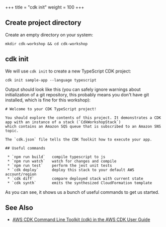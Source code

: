 +++
title = "cdk init"
weight = 100
+++

## Create project directory

Create an empty directory on your system:

```
mkdir cdk-workshop && cd cdk-workshop
```

## cdk init

We will use `cdk init` to create a new TypeScript CDK project:

```
cdk init sample-app --language typescript
```

Output should look like this (you can safely ignore warnings about
initialization of a git repository, this probably means you don't have git
installed, which is fine for this workshop):

```
# Welcome to your CDK TypeScript project!

You should explore the contents of this project. It demonstrates a CDK app with an instance of a stack (`CdkWorkshopStack`)
which contains an Amazon SQS queue that is subscribed to an Amazon SNS topic.

The `cdk.json` file tells the CDK Toolkit how to execute your app.

## Useful commands

 * `npm run build`   compile typescript to js
 * `npm run watch`   watch for changes and compile
 * `npm run test`    perform the jest unit tests
 * `cdk deploy`      deploy this stack to your default AWS account/region
 * `cdk diff`        compare deployed stack with current state
 * `cdk synth`       emits the synthesized CloudFormation template
```

As you can see, it shows us a bunch of useful commands to get us started.

## See Also

- [AWS CDK Command Line Toolkit (cdk) in the AWS CDK User Guide](https://docs.aws.amazon.com/CDK/latest/userguide/tools.html)
